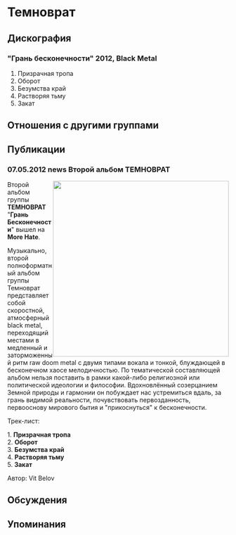 # Темноврат



## Дискография

### "Грань бесконечности" 2012, Black Metal

1. Призрачная тропа 
2. Оборот 
3. Безумства край 
4. Растворяя тьму 
5. Закат 


## Отношения с другими группами


## Публикации

### 07.05.2012 news Второй альбом ТЕМНОВРАТ

<P><IMG height=400 alt="" hspace=0 src="/images/news_rus/2012.05/23794.jpg" width=400 align=right border=0>Второй альбом группы <STRONG>ТЕМНОВРАТ</STRONG> "<STRONG>Грань Бесконечности</STRONG>" вышел на <STRONG>More Hate</STRONG>.</P>
<P>Музыкально, второй полноформатный альбом группы Темноврат представляет собой скоростной, атмосферный&nbsp; black metal, переходящий местами в медленный и заторможенный ритм raw doom metal с двумя типами вокала и тонкой, блуждающей в бесконечном хаосе мелодичностью. По тематической составляющей альбом нельзя поставить в рамки какой-либо религиозной или политической идеологии и философии. Вдохновлённый созерцанием Земной природы и гармонии он побуждает нас устремиться вдаль, за грань видимой реальности, почувствовать первозданность, первооснову мирового бытия и "прикоснуться" к бесконечности. </P>
<P>Трек-лист:</P>
<P>1. <STRONG>Призрачная тропа</STRONG> <BR>2. <STRONG>Оборот</STRONG> <BR>3. <STRONG>Безумства край</STRONG> <BR>4. <STRONG>Растворяя тьму</STRONG> <BR>5. <STRONG>Закат </STRONG></P>
Автор: Vit Belov


## Обсуждения


## Упоминания

